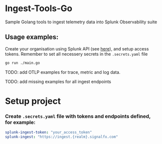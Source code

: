 # Ingest-Tools-Go
Sample Golang tools to ingest telemetry data into Splunk Observability suite

## Usage examples:
Create your organisation using Splunk API (see [here](https://github.com/LukaszSwolkien/ingest-tools)), and setup access tokens.
Remember to set all necessery secrets in the `.secrets.yaml` file

```bash
go run ./main.go
```

TODO: add OTLP examples for trace, metric and log data.

TODO: add missing examples for all ingest endpoints

# Setup project 
### Create `.secrets.yaml` file with tokens and endpoints defined, for example:

```yaml
splunk-ingest-token: "your_access_token"
splunk-ingest: "https://ingest.{realm}.signalfx.com"
```